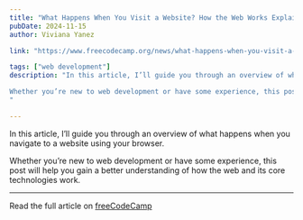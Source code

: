 ```yaml
---
title: "What Happens When You Visit a Website? How the Web Works Explained"
pubDate: 2024-11-15
author: Viviana Yanez

link: "https://www.freecodecamp.org/news/what-happens-when-you-visit-a-website"

tags: ["web development"]
description: "In this article, I’ll guide you through an overview of what happens when you navigate to a website using your browser.

Whether you’re new to web development or have some experience, this post will help you gain a better understanding of how the web and its core technologies work.
"

---
```


In this article, I’ll guide you through an overview of what happens when you navigate to a website using your browser.

Whether you’re new to web development or have some experience, this post will help you gain a better understanding of how the web and its core technologies work.

---

Read the full article on [freeCodeCamp](https://www.freecodecamp.org/news/what-happens-when-you-visit-a-website)
